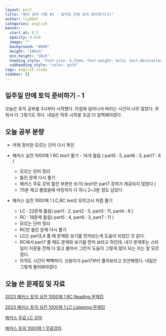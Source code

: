 ```yaml
---
layout: post
title: "영어 공부 기록 #1 - 일주일 만에 토익 준비하기(1)"
author: lcy8047
categories: english
banner:
  start_at: 8.5
  opacity: 0.618
  image: ""
  background: "#000"
  height: "100vh"
  min_height: "38vh"
  heading_style: "font-size: 4.25em; font-weight: bold; text-decoration: underline"
  subheading_style: "color: gold"
tags: english study
sidebar: []
---
```


## 일주일 만에 토익 준비하기 - 1

오늘은 토익 공부를 3시부터 시작했다. 아침에 일어나서 버리는 시간이 너무 많았다. 추워서 더 그렇기도 하다. 내일은 하루 시작을 조금 더 일찍해야겠다.

## 오늘 공부 분량

- 어제 정리한 모르는 단어 다시 확인

- 해커스 실전 1000제 1 RC test1 풀기 - 14개 틀림 ( part5 : 5, part6 : 3, part7 : 6 )
  - 모르는 단어 정리
  - 틀린 문제 다시 풀기
  - 해커스 무료 강의 틀린 부분만 보기( test1은 part7 강의가 제공되지 않았다 )
  - 75분 재고 풀었을때 마킹까지 다 하니 2~3분 정도 남았다

- 해커스 실전 1000제 1 LC,RC test2 모의고사 처럼 풀기
  - LC : 22문제 틀림( part1 : 2, part2 : 3, part3 : 11, part4 : 6 )
  - RC : 18문제 틀림( part5 : 4, part6 : 3, part7 : 11 )
  - 모르는 단어 정리
  - RC만 틀린 문제 다시 풀기
  - LC는 part3,4 풀 때 문제랑 보기를 먼저보는게 도움이 되었던 것 같다.
  - RC에서 part7 풀 때도 문제와 보기를 먼저 보라고 하던데, 내가 문제푸는 스타일이 지문을 전체 다 읽고 풀어서 그런지 도움이 그렇게 많이 되는 지는 잘 모르겠다.
  - 아직도 시간이 빡빡하다. 선웅이가 part7부터 풀어보라고 조언해줬다. 내일은 그렇게 풀어봐야겠다.

## 오늘 쓴 문제집 및 자료

[2023 해커스 토익 실전 1000제 1 RC Reading 문제집](https://www.yes24.com/Product/Goods/116072450)

[2023 해커스 토익 실전 1000제 1 LC Listening 문제집](https://www.yes24.com/Product/Goods/116072475)

[해커스 무료 LC 강의](https://www.hackers.co.kr/?c=s_toeic/toeic_board/B_TOEIC_QA&date_filter=12.19&uid=1155883)

[해커스 토익 1000제 1 무료강의](https://www.hackers.co.kr/?c=s_toeic/toeic_movie/act1000_1/act1000_1_event&keywd=haceng_submain_lnb_toeic_act1000_1&logger_kw=haceng_submain_lnb_toeic_act1000_1)
